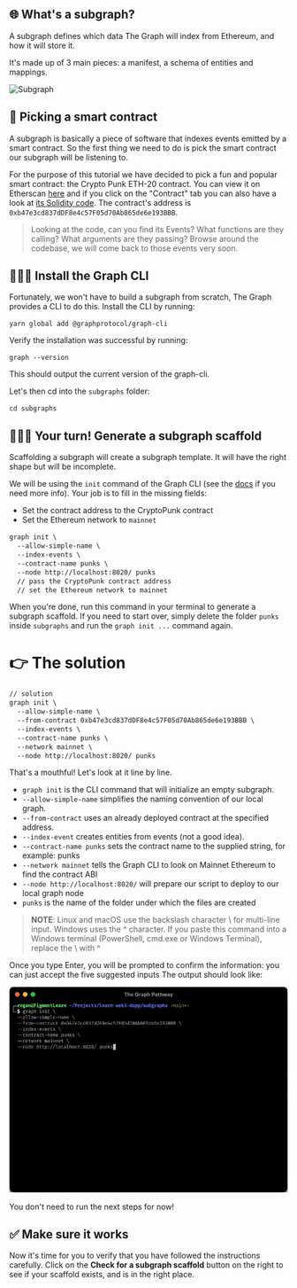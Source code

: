 ## 🌐 What's a subgraph?

A subgraph defines which data The Graph will index from Ethereum, and how it will store it.

It's made up of 3 main pieces: a manifest, a schema of entities and mappings.

![Subgraph](https://user-images.githubusercontent.com/206753/136592063-56dcf0ef-2763-454a-ad46-9f8100ef112e.png)

## 🤝 Picking a smart contract

A subgraph is basically a piece of software that indexes events emitted by a smart contract. So the first thing we need to do is pick the smart contract our subgraph will be listening to.

For the purpose of this tutorial we have decided to pick a fun and popular smart contract: the Crypto Punk ETH-20 contract. You can view it on Etherscan [here](https://etherscan.io/address/0xb47e3cd837dDF8e4c57F05d70Ab865de6e193BBB) and if you click on the "Contract" tab you can also have a look at [its Solidity code](https://etherscan.io/address/0xb47e3cd837dDF8e4c57F05d70Ab865de6e193BBB). The contract's address is `0xb47e3cd837dDF8e4c57F05d70Ab865de6e193BBB`.

> Looking at the code, can you find its Events? What functions are they calling? What arguments are they passing? Browse around the codebase, we will come back to those events very soon.

## 🧑🏼‍💻 Install the Graph CLI

Fortunately, we won't have to build a subgraph from scratch, The Graph provides a CLI to do this. Install the CLI by running:

```text
yarn global add @graphprotocol/graph-cli
```

Verify the installation was successful by running:

```text
graph --version
```

This should output the current version of the graph-cli.

Let's then cd into the `subgraphs` folder:

```text
cd subgraphs
```

## 🧑🏼‍💻 Your turn! Generate a subgraph scaffold

Scaffolding a subgraph will create a subgraph template. It will have the right shape but will be incomplete.

We will be using the `init` command of the Graph CLI (see the [docs](https://github.com/graphprotocol/graph-cli) if you need more info). Your job is to fill in the missing fields:

- Set the contract address to the CryptoPunk contract
- Set the Ethereum network to `mainnet`

```text
graph init \
  --allow-simple-name \
  --index-events \
  --contract-name punks \
  --node http://localhost:8020/ punks
  // pass the CryptoPunk contract address
  // set the Ethereum network to mainnet
```

When you're done, run this command in your terminal to generate a subgraph scaffold.
If you need to start over, simply delete the folder `punks` inside `subgraphs` and run the `graph init ...` command again.

# 👉 The solution

```text
// solution
graph init \
  --allow-simple-name \
  --from-contract 0xb47e3cd837dDF8e4c57F05d70Ab865de6e193BBB \
  --index-events \
  --contract-name punks \
  --network mainnet \
  --node http://localhost:8020/ punks
```

That's a mouthful! Let's look at it line by line.

- `graph init` is the CLI command that will initialize an empty subgraph.
- `--allow-simple-name` simplifies the naming convention of our local graph.
- `--from-contract` uses an already deployed contract at the specified address.
- `--index-event` creates entities from events (not a good idea).
- `--contract-name punks` sets the contract name to the supplied string, for example: punks
- `--network mainnet` tells the Graph CLI to look on Mainnet Ethereum to find the contract ABI
- `--node http://localhost:8020/` will prepare our script to deploy to our local graph node
- `punks` is the name of the folder under which the files are created

> **NOTE**: Linux and macOS use the backslash character \ for multi-line input. Windows uses the ^ character. If you paste this command into a Windows terminal (PowerShell, cmd.exe or Windows Terminal), replace the \ with ^

Once you type Enter, you will be prompted to confirm the information: you can just accept the five suggested inputs The output should look like:

![](../../../.gitbook/assets/pathways/the_graph/graph-scaffold.gif)

You don't need to run the next steps for now!

## ✅ Make sure it works

Now it's time for you to verify that you have followed the instructions carefully. Click on the **Check for a subgraph scaffold** button on the right to see if your scaffold exists, and is in the right place.
